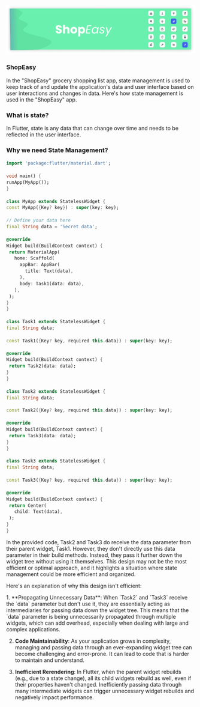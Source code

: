 <p align="center">
    <img width="1200" src="https://github.com/RyamAlmalki/ShopEasy/blob/master/banner.png" alt="Material Bread logo">
</p>

<h3 align="left">ShopEasy</h3>
<p>In the "ShopEasy" grocery shopping list app, state management is used to keep track of and update the application's data and user interface based on user interactions and changes in data.  Here's how state management is used in the "ShopEasy" app.</p>

<h3 align="left">What is state?</h3>
<p>In Flutter, state is any data that can change over time and needs to be reflected in the user interface.</p>


<h3 align="left">Why we need State Management?</h3>


```dart
import 'package:flutter/material.dart';

void main() {
runApp(MyApp());
}

class MyApp extends StatelessWidget {
const MyApp({Key? key}) : super(key: key);

// Define your data here
final String data = 'Secret data';

@override
Widget build(BuildContext context) {
 return MaterialApp(
   home: Scaffold(
     appBar: AppBar(
       title: Text(data),
     ),
     body: Task1(data: data),
   ),
 );
}
}

class Task1 extends StatelessWidget {
final String data;

const Task1({Key? key, required this.data}) : super(key: key);

@override
Widget build(BuildContext context) {
 return Task2(data: data);
}
}

class Task2 extends StatelessWidget {
final String data;

const Task2({Key? key, required this.data}) : super(key: key);

@override
Widget build(BuildContext context) {
 return Task3(data: data);
}
}

class Task3 extends StatelessWidget {
final String data;

const Task3({Key? key, required this.data}) : super(key: key);

@override
Widget build(BuildContext context) {
 return Center(
   child: Text(data),
 );
}
}
```

<p>In the provided code, Task2 and Task3 do receive the data parameter from their parent widget, Task1. However, they don't directly use this data parameter in their build methods. Instead, they pass it further down the widget tree without using it themselves. This design may not be the most efficient or optimal approach, and it highlights a situation where state management could be more efficient and organized.
</p>

<p>Here's an explanation of why this design isn't efficient:</p>
1. **Propagating Unnecessary Data**: When `Task2` and `Task3` receive the `data` parameter but don't use it, they are essentially acting as intermediaries for passing data down the widget tree. This means that the `data` parameter is being unnecessarily propagated through multiple widgets, which can add overhead, especially when dealing with large and complex applications.

2. **Code Maintainability**: As your application grows in complexity, managing and passing data through an ever-expanding widget tree can become challenging and error-prone. It can lead to code that is harder to maintain and understand.

3. **Inefficient Rerendering**: In Flutter, when the parent widget rebuilds (e.g., due to a state change), all its child widgets rebuild as well, even if their properties haven't changed. Inefficiently passing data through many intermediate widgets can trigger unnecessary widget rebuilds and negatively impact performance.
